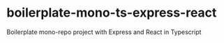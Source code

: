 # boilerplate-mono-ts-express-react
Boilerplate mono-repo project with Express and React in Typescript
